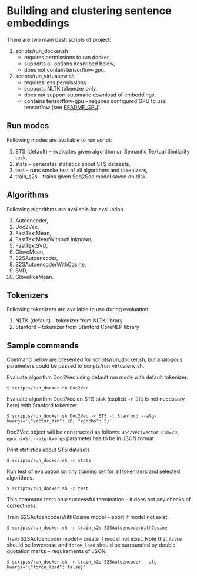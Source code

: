 # Building and clustering sentence embeddings

There are two main bash scripts of project:
1. scripts/run_docker.sh 
   * requires permissions to run docker,
   * supports all options described below,
   * does not contain tensorflow-gpu.
2. scripts/run_virtualenv.sh
   * requires less permissions
   * supports NLTK tokenizer only,
   * does not support automatic download of embeddings,
   * contains tensorflow-gpu &ndash; requires configured GPU to use tensorflow
   (see [README_GPU](./doc/README_GPU.md)).

## Run modes

Following modes are avaliable to run script:
1. STS (default) &ndash; evaluates given algorithm on Semantic Textual Similarity task,
2. stats &ndash; generates statistics about STS datasets,
3. test &ndash; runs smoke test of all algorithms and tokenizers,
4. train_s2s &ndash; trains given Seq2Seq model saved on disk.

## Algorithms

Following algorithms are available for evaluation
1. Autoencoder,
2. Doc2Vec,
3. FastTextMean,
4. FastTextMeanWithoutUnknown,
5. FastTextSVD,
6. GloveMean,
7. S2SAutoencoder,
8. S2SAutoencoderWithCosine,
9. SVD,
10. GlovePosMean.

## Tokenizers

Following tokenizers are available to use during evaluation:
1. NLTK (default) &ndash; tokenizer from NLTK library
2. Stanford &ndash; tokenizer from Stanford CoreNLP library

## Sample commands
Command below are presented for scripts/run_docker.sh, but analogous parameters could be passed to
scripts/run_virtualenv.sh.

Evaluate algorithm Doc2Vec using default run mode with default tokenizer.
```
$ scripts/run_docker.sh Doc2Vec
```

Evaluate algorithm Doc2Vec on STS task (explicit ```-r STS``` is not necessary here) with Stanford tokenizer.
```
$ scripts/run_docker.sh Doc2Vec -r STS -t Stanford --alg-kwargs='{"vector_dim": 20, "epochs": 5}'
```
Doc2Vec object will be constructed as follows: ```Doc2Vec(vector_dim=20, epochs=5)```.
```--alg-kwargs``` parameter has to be in JSON format.

Print statistics about STS datasets
```
$ scripts/run_docker.sh -r stats
```

Run test of evaluation on tiny training set for all tokenizers and selected algorithms.
```
$ scripts/run_docker.sh -r test
```
This command tests only successful termination &ndash; it does not any checks of correctness.

Train S2SAutoencoderWithCosine model &ndash; abort if model not exist.
```
$ scripts/run_docker.sh -r train_s2s S2SAutoencoderWithCosine
```
Train S2SAutoencoder model &ndash; create if model not exist. Note that ```false``` should be lowercase
and ```force_load``` should be surrounded by double quotation marks &ndash; requirements of JSON.
```
$ scripts/run_docker.sh -r train_s2s S2SAutoencoder --alg-kwargs='{"force_load": false}'
```
